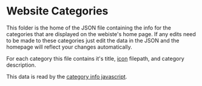 # Website Categories 

This folder is the home of the JSON file containing the info for the categories that are displayed on the webiste's home page. If any edits need to be made to these categories just edit the data in the JSON and the homepage will reflect your changes automatically.

For each category this file contains it's title, [icon][icon dir] filepath, and category description.

This data is read by the [category info javascript][js dir].

[icon dir]: ../assets/images/
[js dir]: ../js/category-info.js
